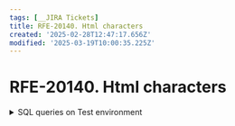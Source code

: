 ```yaml
---
tags: [__JIRA Tickets]
title: RFE-20140. Html characters
created: '2025-02-28T12:47:17.656Z'
modified: '2025-03-19T10:00:35.225Z'
---
```


# RFE-20140. Html characters

<details>
  <summary>SQL queries on Test environment</summary>

  ```
    SELECT TOP 51 RejectId, RecordId, Title, LineNum, Reason, Comments, FileName FROM (SELECT ROW_NUMBER() OVER (ORDER BY Title) AS Row, RejectId, CompletedJobId, RecordId, Title, LineNum, Reason, Comments, FileName FROM ImportRejects
    WITH (NOLOCK) WHERE CompletedJobId=667688) AS RejectsWithRowNumbers WHERE Row >= 1 AND Row <= 50


    select top 100 * from ImportRejects with(nolock) where Comments like '%<b>%'
  ```

"\\u" + ((int)c).ToString("X4");

</details>
